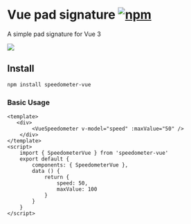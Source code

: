 # Vue pad signature [![npm](https://flat.badgen.net/npm/v/speedometer-vue)](https://www.npmjs.com/package/speedometer-vue)
A simple pad signature for Vue 3

<img src="https://user-images.githubusercontent.com/28560613/215468282-d0de6c94-f1fa-4a7c-bb1c-a000b7908cf4.PNG">


## Install
```bash
npm install speedometer-vue
```
### Basic Usage
```vue
<template>
   <div>
        <VueSpeedometer v-model="speed" :maxValue="50" />
    </div>
</template>
<script>
    import { SpeedometerVue } from 'speedometer-vue'
    export default {
        components: { SpeedometerVue },
        data () {
            return {
                speed: 50,
                maxValue: 100
            }
        }
    }
</script>
```
